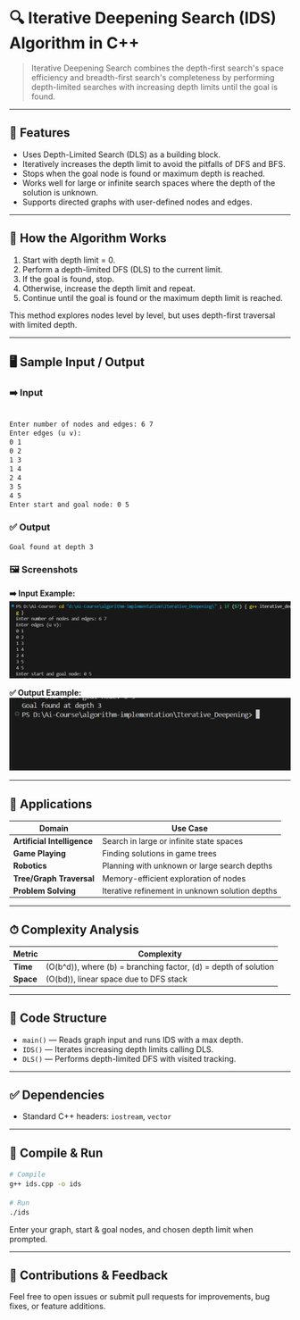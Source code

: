
# 🔍 Iterative Deepening Search (IDS) Algorithm in C++

> Iterative Deepening Search combines the depth-first search's space efficiency and breadth-first search's completeness by performing depth-limited searches with increasing depth limits until the goal is found.

---

## 📌 Features

- Uses Depth-Limited Search (DLS) as a building block.
- Iteratively increases the depth limit to avoid the pitfalls of DFS and BFS.
- Stops when the goal node is found or maximum depth is reached.
- Works well for large or infinite search spaces where the depth of the solution is unknown.
- Supports directed graphs with user-defined nodes and edges.

---

## 🔧 How the Algorithm Works

1. Start with depth limit = 0.
2. Perform a depth-limited DFS (DLS) to the current limit.
3. If the goal is found, stop.
4. Otherwise, increase the depth limit and repeat.
5. Continue until the goal is found or the maximum depth limit is reached.

This method explores nodes level by level, but uses depth-first traversal with limited depth.

---

## 🖥 Sample Input / Output

### ➡️ Input

```

Enter number of nodes and edges: 6 7
Enter edges (u v):
0 1
0 2
1 3
1 4
2 4
3 5
4 5
Enter start and goal node: 0 5
```

### ✅ Output

```
Goal found at depth 3

```

### 🖼 Screenshots

**➡️ Input Example:**
![Input Screenshot](./Image/Iterative_deepening_input.png)

**✅ Output Example:**
![Output Screenshot](./Image/Iterative_deepening_output.png)


---

## 🚀 Applications

| Domain            | Use Case                                       |
|-------------------|------------------------------------------------|
| **Artificial Intelligence** | Search in large or infinite state spaces    |
| **Game Playing**  | Finding solutions in game trees                 |
| **Robotics**      | Planning with unknown or large search depths    |
| **Tree/Graph Traversal** | Memory-efficient exploration of nodes        |
| **Problem Solving** | Iterative refinement in unknown solution depths|

---

## ⏱ Complexity Analysis

| Metric     | Complexity                       |
|------------|---------------------------------|
| **Time**   | \(O(b^d)\), where \(b\) = branching factor, \(d\) = depth of solution |
| **Space**  | \(O(bd)\), linear space due to DFS stack                  |

---

## 📄 Code Structure

- `main()` — Reads graph input and runs IDS with a max depth.
- `IDS()` — Iterates increasing depth limits calling DLS.
- `DLS()` — Performs depth-limited DFS with visited tracking.

---

## ✅ Dependencies

- Standard C++ headers: `iostream`, `vector`

---

## 🧪 Compile & Run

```bash
# Compile
g++ ids.cpp -o ids

# Run
./ids
```

Enter your graph, start & goal nodes, and chosen depth limit when prompted.

---

## 🙌 Contributions & Feedback

Feel free to open issues or submit pull requests for improvements, bug fixes, or feature additions.
